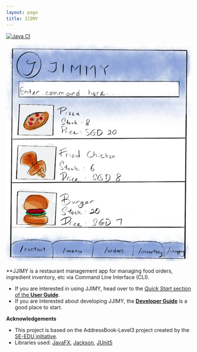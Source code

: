 ```yaml
---
layout: page
title: JJIMY
---
```


[![Java CI](https://github.com/AY2021S2-CS2103T-W15-3/tp/actions/workflows/gradle.yml/badge.svg)](https://github.com/AY2021S2-CS2103T-W15-3/tp/actions/workflows/gradle.yml)

![Ui](images/Ui.png)

**JJIMY is a restaurant management app for managing food orders, ingredient inventory, etc via Command Line Interface (CLI). <br/>

* If you are interested in using JJIMY, head over to the [_Quick Start_ section of the **User Guide**](UserGuide.html#quick-start).
* If you are interested about developing JJIMY, the [**Developer Guide**](DeveloperGuide.html) is a good place to start.


**Acknowledgements**

* This project is based on the AddressBook-Level3 project created by the [SE-EDU initiative](https://se-education.org).
* Libraries used: [JavaFX](https://openjfx.io/), [Jackson](https://github.com/FasterXML/jackson), [JUnit5](https://github.com/junit-team/junit5)
